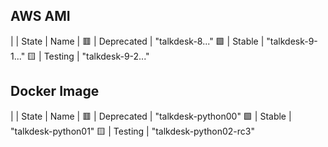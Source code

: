 
## AWS AMI

| | State | Name |
🟥 | Deprecated | "talkdesk-8..."
🟩 | Stable | "talkdesk-9-1..."
🟨 | Testing | "talkdesk-9-2..."



## Docker Image

| | State | Name |
🟥 | Deprecated | "talkdesk-python00"
🟩 | Stable | "talkdesk-python01"
🟨 | Testing | "talkdesk-python02-rc3"
